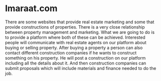 # Imaraat.com

There are some websites that provide real estate marketing and some that provide constructions of
properties. There is a very close relationship between property management and marketing. What we are
going to do is to provide a platform where both of these can be achieved. Interested people will communicate
with real estate agents on our platform about buying or selling property. After buying a property a person can 
also contact different construction companies if he wants to construct something on his property. He will
post a construction on our platform including all the details about it. And then construction companies can
submit proposals which will include materials and finance needed to do the job.
